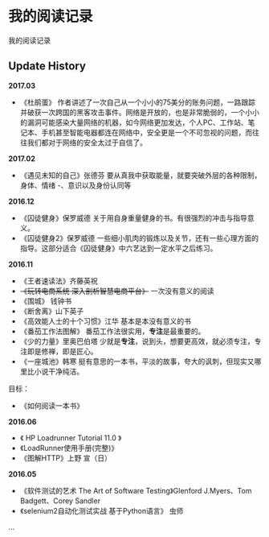 # 我的阅读记录

我的阅读记录

## Update History

**2017.03**

- 《杜鹃蛋》 作者讲述了一次自己从一个小小的75美分的账务问题，一路跟踪并破获一次跨国的黑客攻击事件。网络是开放的，也是非常脆弱的，一个小小的漏洞可能感染大量网络的机器，如今网络更加发达，个人PC、工作站、笔记本、手机甚至智能电器都连在网络中，安全更是一个不可忽视的问题，而往往我们都对于网络的安全太过于自信了。

**2017.02**

- 《遇见未知的自己》张德芬 要从真我中获取能量，就要突破外层的各种限制，身体、情绪
-、意识以及身份认同等

**2016.12**

- 《囚徒健身》保罗威德 关于用自身重量健身的书。有很强烈的冲击与指导意义。
- 《囚徒健身2》保罗威德 一些细小肌肉的锻炼以及关节，还有一些心理方面的指导。这部分适合《囚徒健身》中六艺达到一定水平之后练习。

**2016.11**

- 《王者速读法》齐藤英祝
- ~~《玩转电商系统 深入剖析智慧电商平台》~~ 一次没有意义的阅读
- 《围城》 钱钟书
- 《断舍离》山下英子
- 《高效能人士的十个习惯》江华 基本是本没有意义的书
- 《番茄工作法图解》 番茄工作法很实用，**专注**是最重要的。
- 《少的力量》里奥巴伯塔 少就是**专注**，说到头，想要更高效，就必须专注，专注即是修禅，即是匠心。
- 《一座城池》韩寒 挺有意思的一本书，平淡的故事，夸大的讽刺，但现实又哪里比小说干净纯洁。

目标：

- 《如何阅读一本书》

**2016.06**

- 《 HP Loadrunner Tutorial 11.0 》
- 《LoadRunner使用手册(完整)》
- 《图解HTTP》上野 宣（日）


**2016.05**

- 《软件测试的艺术 The Art of Software Testing》Glenford J.Myers、Tom Badgett、Corey Sandler
- 《selenium2自动化测试实战 基于Python语言》 虫师

...
